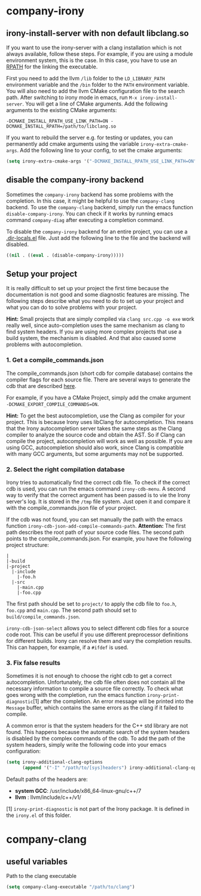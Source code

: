 
# company-irony

## irony-install-server with non default libclang.so

If you want to use the irony-server with a clang installation which is not always available, follow these steps. For example, if you are using a module environment system, this is the case. In this case, you have to use an [RPATH](https://en.wikipedia.org/wiki/Rpath) for the linking the executable.

First you need to add the llvm `/lib` folder to the `LD_LIBRARY_PATH` environment variable and the `/bin` folder to the `PATH` environment variable. You will also need to add the llvm CMake configuration file to the search path. After switching to irony mode in emacs, run `M-x irony-install-server`. You will get a line of CMake arguments. Add the following arguments to the existing CMake arguments: 

```
-DCMAKE_INSTALL_RPATH_USE_LINK_PATH=ON -DCMAKE_INSTALL_RPATH=/path/to/libclang.so
```

If you want to rebuild the server e.g. for testing or updates, you can permanently add cmake arguments using the variable `irony-extra-cmake-args`. Add the following line to your config, to set the cmake arguments:

```lisp
(setq irony-extra-cmake-args '("-DCMAKE_INSTALL_RPATH_USE_LINK_PATH=ON" "-DCMAKE_INSTALL_RPATH=/path/to/libclang.so"))
```

## disable the company-irony backend

Sometimes the `company-irony` backend has some problems with the completion. In this case, it might be helpful to use the `company-clang` backend. To use the `company-clang` backend, simply run the emacs function `disable-company-irony`. You can check if it works by running emacs command `company-diag` after executing a completion command.

To disable the `company-irony` backend for an entire project, you can use a [.dir-locals.el](https://www.emacswiki.org/emacs/DirectoryVariables) file. Just add the following line to the file and the backend will disabled.

```lisp
((nil . ((eval . (disable-company-irony)))))
```

## Setup your project

It is really difficult to set up your project the first time because the documentation is not good and some diagnostic features are missing. The following steps describe what you need to do to set up your project and what you can do to solve problems with your project.

**Hint:** Small projects that are simply compiled via `clang src.cpp -o exe` work really well, since auto-completion uses the same mechanism as clang to find system headers. If you are using more complex projects that use a build system, the mechanism is disabled. And that also caused some problems with autocompletion.

### 1. Get a compile_commands.json

The compile\_commands.json (short cdb for compile database) contains the compiler flags for each source file. There are several ways to generate the cdb that are described [here](https://sarcasm.github.io/notes/dev/compilation-database.html).

For example, if you have a CMake Project, simply add the cmake argument `-DCMAKE_EXPORT_COMPILE_COMMANDS=ON`.

**Hint:** To get the best autocompletion, use the Clang as compiler for your project. This is because Irony uses libClang for autocompletion. This means that the Irony autocompletion server takes the same steps as the Clang compiler to analyze the source code and obtain the AST. So if Clang can compile the project, autocompletion will work as well as possible. If you are using GCC, autocompletion should also work, since Clang is compatible with many GCC arguments, but some arguments may not be supported.

### 2. Select the right compilation database

Irony tries to automatically find the correct cdb file. To check if the correct cdb is used, you can run the emacs command `irony-cdb-menu`. A second way to verify that the correct argument has been passed is to vie the Irony server's log. It is stored in the `/tmp` file system. Just open it and compare it with the compile\_commands.json file of your project.

If the cdb was not found, you can set manually the path with the emacs function `irony-cdb-json-add-compile-commands-path`. **Attention:** The first path describes the root path of your source code files. The second path points to the compile\_commands.json. For example, you have the following project structure:

```
|
|-build
|-project
  |-include
    |-foo.h
  |-src
    |-main.cpp
    |-foo.cpp
```

The first path should be set to `project/` to apply the cdb file to `foo.h`, `foo.cpp` and `main.cpp`. The second path should set to `build/compile_commands.json`.

`irony-cdb-json-select` allows you to select different cdb files for a source code root. This can be useful if you use different preprocessor definitions for different builds. Irony can resolve them and vary the completion results. This can happen, for example, if a `#ifdef` is used.

### 3. Fix false results

Sometimes it is not enough to choose the right cdb to get a correct autocompletion. Unfortunately, the cdb file often does not contain all the necessary information to compile a source file correctly. To check what goes wrong with the completion, run the emacs function `irony-print-diagnostic`[1] after the completion. An error message will be printed into the `Message` buffer, which contains the same errors as the clang if it failed to compile.

A common error is that the system headers for the C++ std library are not found. This happens because the automatic search of the system headers is disabled by the complex commands of the cdb. To add the path of the system headers, simply write the following code into your emacs configuration:

```lisp
(setq irony-additional-clang-options
      (append '("-I" "/path/to/[sys]headers") irony-additional-clang-options))
```

Default paths of the headers are:

* **system GCC**: /usr/include/x86_64-linux-gnu/c++/7
* **llvm** : llvm/include/c++/v1/

[1] `irony-print-diagnostic` is not part of the Irony package. It is defined in the `irony.el` of this folder.

# company-clang

## useful variables

Path to the clang executable

```lisp
(setq company-clang-executable "/path/to/clang")
```
